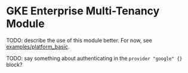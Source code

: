 # GKE Enterprise Multi-Tenancy Module

TODO: describe the use of this module better. For now, see
[examples/platform_basic](../../examples/platform_basic).

TODO: say something about authenticating in the `provider "google" {}` block?

